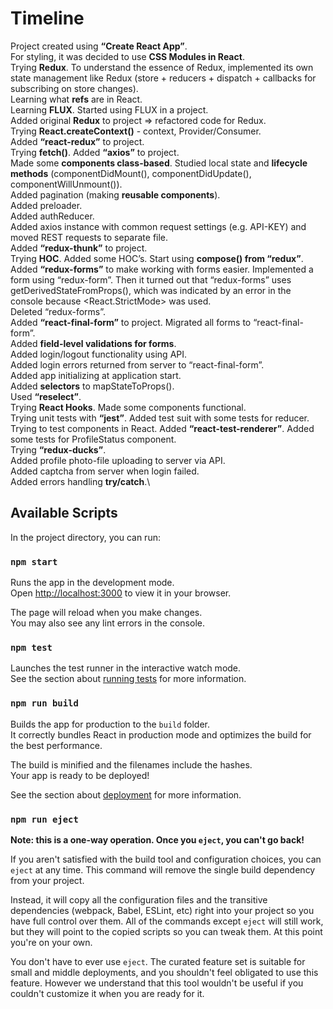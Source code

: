 # Timeline

Project created using **“Create React App”**.\
For styling, it was decided to use **CSS Modules in React**.\
Trying **Redux**. To understand the essence of Redux, implemented its own state management like Redux (store + reducers + dispatch + callbacks for subscribing on store changes).\
Learning what **refs** are in React.\
Learning **FLUX**. Started using FLUX in a project.\
Added original **Redux** to project => refactored code for Redux.\
Trying **React.createContext()** - context, Provider/Consumer.\
Added **“react-redux”** to project.\
Trying **fetch()**. Added **“axios”** to project.\
Made some **components class-based**. Studied local state and **lifecycle methods** (componentDidMount(), componentDidUpdate(), componentWillUnmount()).\
Added pagination (making **reusable components**).\
Added preloader.\
Added authReducer.\
Added axios instance with common request settings (e.g. API-KEY) and moved REST requests to separate file.\
Added **“redux-thunk”** to project.\
Trying **HOC**. Added some HOC’s. Start using **compose() from “redux”**.\
Added **“redux-forms”** to make working with forms easier. Implemented a form using “redux-form”. Then it turned out that “redux-forms” uses getDerivedStateFromProps(), which was indicated by an error in the console because <React.StrictMode> was used.\
Deleted “redux-forms”.\
Added **“react-final-form”** to project. Migrated all forms to “react-final-form”.\
Added **field-level validations for forms**.\
Added login/logout functionality using API.\
Added login errors returned from server to “react-final-form”.\
Added app initializing at application start.\
Added **selectors** to mapStateToProps().\
Used **“reselect”**.\
Trying **React Hooks**. Made some components functional.\
Trying unit tests with **“jest”**. Added test suit with some tests for reducer. Trying to test components in React. Added **“react-test-renderer”**. Added some tests for ProfileStatus component.\
Trying **“redux-ducks”**.\
Added profile photo-file uploading to server via API.\
Added captcha from server when login failed.\
Added errors handling **try/catch**.\

## Available Scripts

In the project directory, you can run:

### `npm start`

Runs the app in the development mode.\
Open [http://localhost:3000](http://localhost:3000) to view it in your browser.

The page will reload when you make changes.\
You may also see any lint errors in the console.

### `npm test`

Launches the test runner in the interactive watch mode.\
See the section about [running tests](https://facebook.github.io/create-react-app/docs/running-tests) for more information.

### `npm run build`

Builds the app for production to the `build` folder.\
It correctly bundles React in production mode and optimizes the build for the best performance.

The build is minified and the filenames include the hashes.\
Your app is ready to be deployed!

See the section about [deployment](https://facebook.github.io/create-react-app/docs/deployment) for more information.

### `npm run eject`

**Note: this is a one-way operation. Once you `eject`, you can't go back!**

If you aren't satisfied with the build tool and configuration choices, you can `eject` at any time. This command will remove the single build dependency from your project.

Instead, it will copy all the configuration files and the transitive dependencies (webpack, Babel, ESLint, etc) right into your project so you have full control over them. All of the commands except `eject` will still work, but they will point to the copied scripts so you can tweak them. At this point you're on your own.

You don't have to ever use `eject`. The curated feature set is suitable for small and middle deployments, and you shouldn't feel obligated to use this feature. However we understand that this tool wouldn't be useful if you couldn't customize it when you are ready for it.
